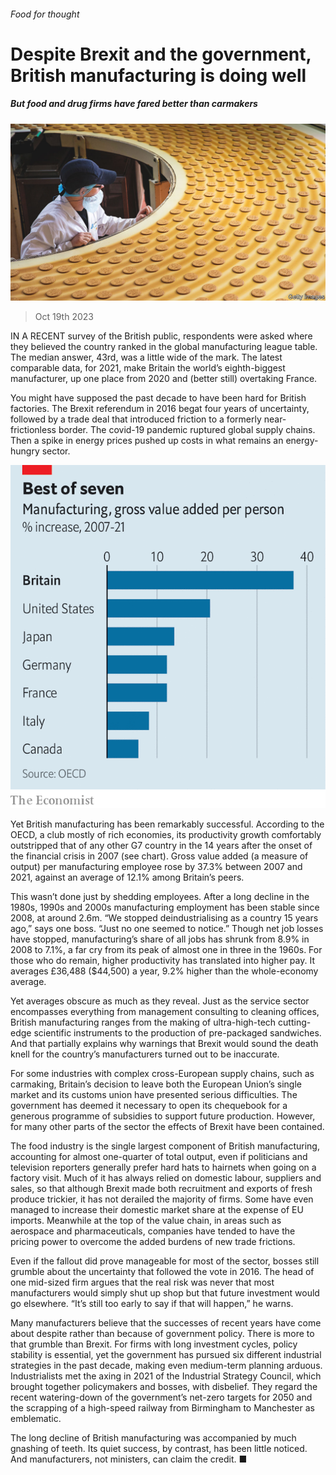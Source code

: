 ###### Food for thought

# Despite Brexit and the government, British manufacturing is doing well 

##### But food and drug firms have fared better than carmakers 

![image](images/20231021_BRP003.jpg) 

> Oct 19th 2023 

IN A RECENT survey of the British public, respondents were asked where they believed the country ranked in the global manufacturing league table. The median answer, 43rd, was a little wide of the mark. The latest comparable data, for 2021, make Britain the world’s eighth-biggest manufacturer, up one place from 2020 and (better still) overtaking France. 

You might have supposed the past decade to have been hard for British factories. The Brexit referendum in 2016 begat four years of uncertainty, followed by a trade deal that introduced friction to a formerly near-frictionless border. The covid-19 pandemic ruptured global supply chains. Then a spike in energy prices pushed up costs in what remains an energy-hungry sector.

![image](images/20231021_BRC058.png) 


Yet British manufacturing has been remarkably successful. According to the OECD, a club mostly of rich economies, its productivity growth comfortably outstripped that of any other G7 country in the 14 years after the onset of the financial crisis in 2007 (see chart). Gross value added (a measure of output) per manufacturing employee rose by 37.3% between 2007 and 2021, against an average of 12.1% among Britain’s peers.

This wasn’t done just by shedding employees. After a long decline in the 1980s, 1990s and 2000s manufacturing employment has been stable since 2008, at around 2.6m. “We stopped deindustrialising as a country 15 years ago,” says one boss. “Just no one seemed to notice.” Though net job losses have stopped, manufacturing’s share of all jobs has shrunk from 8.9% in 2008 to 7.1%, a far cry from its peak of almost one in three in the 1960s. For those who do remain, higher productivity has translated into higher pay. It averages £36,488 ($44,500) a year, 9.2% higher than the whole-economy average.

Yet averages obscure as much as they reveal. Just as the service sector encompasses everything from management consulting to cleaning offices, British manufacturing ranges from the making of ultra-high-tech cutting-edge scientific instruments to the production of pre-packaged sandwiches. And that partially explains why warnings that Brexit would sound the death knell for the country’s manufacturers turned out to be inaccurate.

For some industries with complex cross-European supply chains, such as carmaking, Britain’s decision to leave both the European Union’s single market and its customs union have presented serious difficulties. The government has deemed it necessary to open its chequebook for a generous programme of subsidies to support future production. However, for many other parts of the sector the effects of Brexit have been contained.

The food industry is the single largest component of British manufacturing, accounting for almost one-quarter of total output, even if politicians and television reporters generally prefer hard hats to hairnets when going on a factory visit. Much of it has always relied on domestic labour, suppliers and sales, so that although Brexit made both recruitment and exports of fresh produce trickier, it has not derailed the majority of firms. Some have even managed to increase their domestic market share at the expense of EU imports. Meanwhile at the top of the value chain, in areas such as aerospace and pharmaceuticals, companies have tended to have the pricing power to overcome the added burdens of new trade frictions.

Even if the fallout did prove manageable for most of the sector, bosses still grumble about the uncertainty that followed the vote in 2016. The head of one mid-sized firm argues that the real risk was never that most manufacturers would simply shut up shop but that future investment would go elsewhere. “It’s still too early to say if that will happen,” he warns.

Many manufacturers believe that the successes of recent years have come about despite rather than because of government policy. There is more to that grumble than Brexit. For firms with long investment cycles, policy stability is essential, yet the government has pursued six different industrial strategies in the past decade, making even medium-term planning arduous. Industrialists met the axing in 2021 of the Industrial Strategy Council, which brought together policymakers and bosses, with disbelief. They regard the recent watering-down of the government’s net-zero targets for 2050 and the scrapping of a high-speed railway from Birmingham to Manchester as emblematic. 

The long decline of British manufacturing was accompanied by much gnashing of teeth. Its quiet success, by contrast, has been little noticed. And manufacturers, not ministers, can claim the credit. ■


